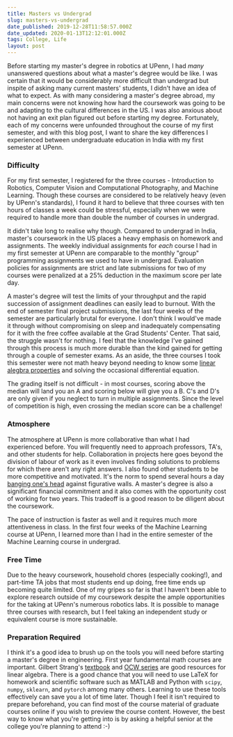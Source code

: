 ```yaml
---
title: Masters vs Undergrad
slug: masters-vs-undergrad
date_published: 2019-12-28T11:58:57.000Z
date_updated: 2020-01-13T12:12:01.000Z
tags: College, Life
layout: post
---
```


Before starting my master\'s degree in robotics at UPenn, I had *many* unanswered questions about what a master\'s degree would be like. I was certain that it would be considerably more difficult than undergrad but inspite of asking many current masters\' students, I didn\'t have an idea of what to expect. As with many considering a master\'s degree abroad, my main concerns were not knowing how hard the coursework was going to be and adapting to the cultural differences in the US. I was also anxious about not having an exit plan figured out before starting my degree. Fortunately, each of my concerns were unfounded throughout the course of my first semester, and with this blog post, I want to share the key differences I experienced between undergraduate education in India with my first semester at UPenn.

### Difficulty

For my first semester, I registered for the three courses - Introduction to Robotics, Computer Vision and Computational Photography, and Machine Learning. Though these courses are considered to be relatively heavy (even by UPenn\'s standards), I found it hard to believe that three courses with ten hours of classes a week could be stressful, especially when we were required to handle more than double the number of courses in undergrad.

It didn\'t take long to realise why though. Compared to undergrad in India, master\'s coursework in the US places a heavy emphasis on homework and assignments. The weekly individual assignments for *each* course I had in my first semester at UPenn are comparable to the monthly \"group\" programming assignments we used to have in undergrad. Evaluation policies for assignments are strict and late submissions for two of my courses were penalized at a 25% deduction in the maximum score per late day.

A master\'s degree will test the limits of your throughput and the rapid succession of assignment deadlines can easily lead to burnout. With the end of semester final project submissions, the last four weeks of the semester are particularly brutal for everyone. I don\'t think I would\'ve made it through without compromising on sleep and inadequately compensating for it with the free coffee available at the Grad Students\' Center. That said, the struggle wasn\'t for nothing. I feel that the knowledge I\'ve gained through this process is much more durable than the kind gained for getting through a couple of semester exams. As an aside, the three courses I took this semester were not math heavy beyond needing to know some [linear alegbra properties](https://www.math.uwaterloo.ca/~hwolkowi/matrixcookbook.pdf) and solving the occasional differential equation.

The grading itself is not difficult - in most courses, scoring above the median will land you an A and scoring below will give you a B. C\'s and D\'s are only given if you neglect to turn in multiple assignments. Since the level of competition is high, even crossing the median score can be a challenge!

### Atmosphere

The atmosphere at UPenn is more collaborative than what I had experienced before. You will frequently need to approach professors, TA\'s, and other students for help. Collaboration in projects here goes beyond the division of labour of work as it even involves finding solutions to problems for which there aren\'t any right answers. I also found other students to be more competitive and motivated. It\'s the norm to spend several hours a day [banging one\'s head](https://academia.stackexchange.com/a/2221/12808) against figurative walls. A master\'s degree is also a significant financial commitment and it also comes with the opportunity cost of working for two years. This tradeoff is a good reason to be diligent about the coursework.

The pace of instruction is faster as well and it requires much more attentiveness in class. In the first four weeks of the Machine Learning course at UPenn, I learned more than I had in the entire semester of the Machine Learning course in undergrad.

### Free Time

Due to the heavy coursework, household chores (especially cooking!), and part-time TA jobs that most students end up doing, free time ends up becoming quite limited. One of my gripes so far is that I haven\'t been able to explore research outside of my coursework despite the ample opportunities for the taking at UPenn\'s numerous robotics labs. It is possible to manage three courses with research, but I feel taking an independent study or equivalent course is more sustainable.

### Preparation Required

I think it\'s a good idea to brush up on the tools you will need before starting a master\'s degree in engineering. First year fundamental math courses are important. Gilbert Strang\'s [textbook](http://math.mit.edu/~gs/linearalgebra/) and [OCW series](https://ocw.mit.edu/faculty/gilbert-strang/) are good resources for linear algebra. There is a good chance that you will need to use LaTeX for homework and scientific software such as MATLAB and Python with `scipy`, `numpy`, `sklearn`, and `pytorch` among many others. Learning to use these tools effectively can save you a lot of time later. Though I feel it isn\'t required to prepare beforehand, you can find most of the course material of graduate courses online if you wish to preview the course content. However, the best way to know what you\'re getting into is by asking a helpful senior at the college you\'re planning to attend :-)
